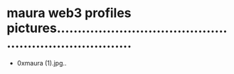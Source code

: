 # maura web3 profiles pictures.......................................................................
- 0xmaura (1).jpg..

